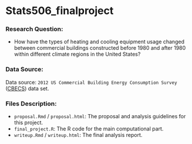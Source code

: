 # Stats506_finalproject    
    
### Research Question:   
* How have the types of heating and cooling equipment usage changed between commercial buildings constructed before 1980 and after 1980 within different climate regions in the United States?    
   
### Data Source:   
Data source: `2012 US Commercial Building Energy Consumption Survey` ([CBECS](https://www.eia.gov/consumption/commercial/data/2012/index.php?view=microdata)) data set.    
     
### Files Description:   
* `proposal.Rmd` / `proposal.html`: The proposal and analysis guidelines for this project.    
* `final_project.R`: The R code for the main computational part.   
* `writeup.Rmd` / `writeup.html`: The final analysis report.  
